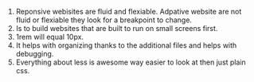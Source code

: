 1. Reponsive webisites are fluid and flexiable. Adpative website are not fluid or flexiable they look for a breakpoint to change.  
2. Is to build websites that are built to run on small screens first. 
3. 1rem will equal 10px.
4. It helps with organizing thanks to the additional files and helps with debugging. 
5. Everything about less is awesome way easier to look at then just plain css.